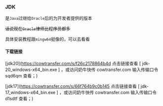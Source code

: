 ### JDK

是`Java`过继给`Oracle`后的为开发者提供的版本

~~话说现在`Oracle`律师比程序员都多~~

具体安装教程跟`mingw64`挺像的，可以去看看

#### 下载链接

[jdk20](https://cowtransfer.com/s/f26c2178864b4d 点击链接查看 [ jdk-20_windows-x64_bin.exe ] ，或访问奶牛快传 cowtransfer.com 输入传输口令 sqd6qm 查看；)

[jdk17](https://cowtransfer.com/s/66f764b9c0b145 点击链接查看 [ jdk-17_windows-x64_bin.exe ] ，或访问奶牛快传 cowtransfer.com 输入传输口令 d1sdtf 查看；)